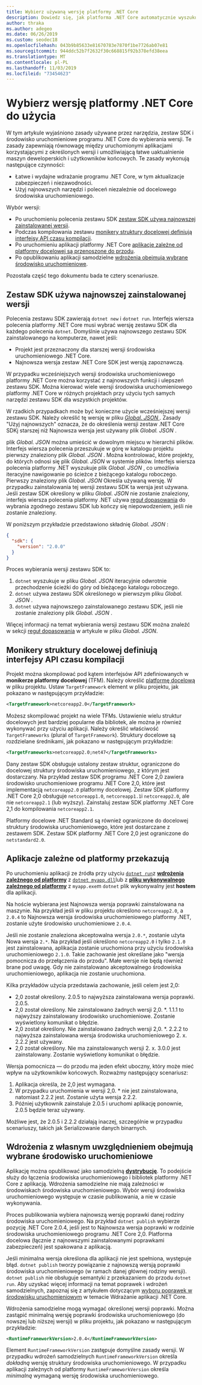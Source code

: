 ```yaml
---
title: Wybierz używaną wersję platformy .NET Core
description: Dowiedz się, jak platforma .NET Core automatycznie wyszukuje i wybiera wersje środowiska uruchomieniowego dla programu. Ponadto w tym artykule opisano, jak wymusić określoną wersję.
author: thraka
ms.author: adegeo
ms.date: 06/26/2019
ms.custom: seodec18
ms.openlocfilehash: 043b9b85633e81670783e7870f1be7726ab07e81
ms.sourcegitcommit: 944ddc52b7f2632f30c668815f92b378efd38eea
ms.translationtype: MT
ms.contentlocale: pl-PL
ms.lasthandoff: 11/03/2019
ms.locfileid: "73454623"
---
```

# <a name="select-the-net-core-version-to-use"></a>Wybierz wersję platformy .NET Core do użycia

W tym artykule wyjaśniono zasady używane przez narzędzia, zestaw SDK i środowisko uruchomieniowe programu .NET Core do wybierania wersji. Te zasady zapewniają równowagę między uruchomionymi aplikacjami korzystającymi z określonych wersji i umożliwiającą łatwe uaktualnienie maszyn deweloperskich i użytkowników końcowych. Te zasady wykonują następujące czynności:

- Łatwe i wydajne wdrażanie programu .NET Core, w tym aktualizacje zabezpieczeń i niezawodności.
- Użyj najnowszych narzędzi i poleceń niezależnie od docelowego środowiska uruchomieniowego.

Wybór wersji:

- Po uruchomieniu polecenia zestawu SDK [zestaw SDK używa najnowszej zainstalowanej wersji](#the-sdk-uses-the-latest-installed-version).
- Podczas kompilowania zestawu [monikery struktury docelowej definiują interfejsy API czasu kompilacji](#target-framework-monikers-define-build-time-apis).
- Po uruchomieniu aplikacji platformy .NET Core [aplikacje zależne od platformy docelowej są przenoszone do przodu](#framework-dependent-apps-roll-forward).
- Po opublikowaniu aplikacji samodzielne [wdrożenia obejmują wybrane środowisko uruchomieniowe](#self-contained-deployments-include-the-selected-runtime).

Pozostała część tego dokumentu bada te cztery scenariusze.

## <a name="the-sdk-uses-the-latest-installed-version"></a>Zestaw SDK używa najnowszej zainstalowanej wersji

Polecenia zestawu SDK zawierają `dotnet new` i `dotnet run`. Interfejs wiersza polecenia platformy .NET Core musi wybrać wersję zestawu SDK dla każdego polecenia `dotnet`. Domyślnie używa najnowszego zestawu SDK zainstalowanego na komputerze, nawet jeśli:

- Projekt jest przeznaczony dla starszej wersji środowiska uruchomieniowego .NET Core.
- Najnowsza wersja zestaw .NET Core SDK jest wersją zapoznawczą.

W przypadku wcześniejszych wersji środowiska uruchomieniowego platformy .NET Core można korzystać z najnowszych funkcji i ulepszeń zestawu SDK. Można kierować wiele wersji środowiska uruchomieniowego platformy .NET Core w różnych projektach przy użyciu tych samych narzędzi zestawu SDK dla wszystkich projektów.

W rzadkich przypadkach może być konieczne użycie wcześniejszej wersji zestawu SDK. Należy określić tę wersję w pliku [ *Global. JSON* ](../tools/global-json.md). Zasady "Użyj najnowszych" oznacza, że do określenia wersji zestaw .NET Core SDKj starszej niż Najnowsza wersja jest używany plik *Global. JSON* .

plik *Global. JSON* można umieścić w dowolnym miejscu w hierarchii plików. Interfejs wiersza polecenia przeszukuje w górę w katalogu projektu pierwszy znaleziony plik *Global. JSON* . Można kontrolować, które projekty, do których odnosi się plik *Global. JSON* w systemie plików. Interfejs wiersza polecenia platformy .NET wyszukuje plik *Global. JSON* , co umożliwia iteracyjne nawigowanie po ścieżce z bieżącego katalogu roboczego. Pierwszy znaleziony plik *Global. JSON* Określa używaną wersję. W przypadku zainstalowania tej wersji zestawu SDK ta wersja jest używana. Jeśli zestaw SDK określony w pliku *Global. JSON* nie zostanie znaleziony, interfejs wiersza polecenia platformy .NET używa [reguł dopasowania](../tools/global-json.md#matching-rules) do wybrania zgodnego zestawu SDK lub kończy się niepowodzeniem, jeśli nie zostanie znaleziony.

W poniższym przykładzie przedstawiono składnię *Global. JSON* :

``` json
{
  "sdk": {
    "version": "2.0.0"
  }
}
```

Proces wybierania wersji zestawu SDK to:

1. `dotnet` wyszukuje w pliku *Global. JSON* iteracyjnie odwrotnie przechodzenie ścieżki do góry od bieżącego katalogu roboczego.
1. `dotnet` używa zestawu SDK określonego w pierwszym pliku *Global. JSON* .
1. `dotnet` używa najnowszego zainstalowanego zestawu SDK, jeśli nie zostanie znaleziony plik *Global. JSON* .

Więcej informacji na temat wybierania wersji zestawu SDK można znaleźć w sekcji [reguł dopasowania](../tools/global-json.md#matching-rules) w artykule w pliku *Global. JSON*.

## <a name="target-framework-monikers-define-build-time-apis"></a>Monikery struktury docelowej definiują interfejsy API czasu kompilacji

Projekt można skompilować pod kątem interfejsów API zdefiniowanych w **monikerze platformy docelowej** (TFM). Należy określić [platformę docelową](../../standard/frameworks.md) w pliku projektu. Ustaw `TargetFramework` element w pliku projektu, jak pokazano w następującym przykładzie:

``` xml
<TargetFramework>netcoreapp2.0</TargetFramework>
```

Możesz skompilować projekt na wiele TFMs. Ustawienie wielu struktur docelowych jest bardziej popularne dla bibliotek, ale można je również wykonywać przy użyciu aplikacji. Należy określić właściwość `TargetFrameworks` (plural of `TargetFramework`). Struktury docelowe są rozdzielane średnikami, jak pokazano w następującym przykładzie:

``` xml
<TargetFrameworks>netcoreapp2.0;net47</TargetFrameworks>
```

Dany zestaw SDK obsługuje ustalony zestaw struktur, ograniczone do docelowej struktury środowiska uruchomieniowego, z którym jest dostarczany. Na przykład zestaw SDK programu .NET Core 2,0 zawiera środowisko uruchomieniowe programu .NET Core 2,0, które jest implementacją `netcoreapp2.0` platformy docelowej. Zestaw SDK platformy .NET Core 2,0 obsługuje `netcoreapp1.0`, `netcoreapp1.1`i `netcoreapp2.0`, ale nie `netcoreapp2.1` (lub wyższy). Zainstaluj zestaw SDK platformy .NET Core 2,1 do kompilowania `netcoreapp2.1`.

Platformy docelowe .NET Standard są również ograniczone do docelowej struktury środowiska uruchomieniowego, które jest dostarczane z zestawem SDK. Zestaw SDK platformy .NET Core 2,0 jest ograniczone do `netstandard2.0`.

## <a name="framework-dependent-apps-roll-forward"></a>Aplikacje zależne od platformy przekazują

Po uruchomieniu aplikacji ze źródła przy użyciu [`dotnet run`](../tools/dotnet-run.md)z [**wdrożenia zależnego od platformy**](../deploying/index.md#framework-dependent-deployments-fdd) z [`dotnet myapp.dll`](../tools/dotnet.md#description)lub z [**pliku wykonywalnego zależnego od platformy**](../deploying/index.md#framework-dependent-executables-fde) z `myapp.exe`m `dotnet` plik wykonywalny jest **hostem** dla aplikacji.

Na hoście wybierana jest Najnowsza wersja poprawki zainstalowana na maszynie. Na przykład jeśli w pliku projektu określono `netcoreapp2.0`, a `2.0.4` to Najnowsza wersja środowiska uruchomieniowego platformy .NET, zostanie użyte środowisko uruchomieniowe `2.0.4`.

Jeśli nie zostanie znaleziona akceptowalna wersja `2.0.*`, zostanie użyta Nowa wersja `2.*`. Na przykład jeśli określono `netcoreapp2.0` i tylko `2.1.0` jest zainstalowana, aplikacja zostanie uruchomiona przy użyciu środowiska uruchomieniowego `2.1.0`. Takie zachowanie jest określane jako "wersja pomocnicza do przełączenia do przodu". Małe wersje nie będą również brane pod uwagę. Gdy nie zainstalowano akceptowalnego środowiska uruchomieniowego, aplikacja nie zostanie uruchomiona.

Kilka przykładów użycia przedstawia zachowanie, jeśli celem jest 2,0:

- 2,0 został określony. 2.0.5 to najwyższa zainstalowana wersja poprawki. 2.0.5.
- 2,0 został określony. Nie zainstalowano żadnych wersji 2,0. *. 1.1.1 to najwyższy zainstalowany środowisko uruchomieniowe. Zostanie wyświetlony komunikat o błędzie.
- 2,0 został określony. Nie zainstalowano żadnych wersji 2,0. *. 2.2.2 to najwyższa zainstalowana wersja środowiska uruchomieniowego 2. x. 2.2.2 jest używany.
- 2,0 został określony. Nie ma zainstalowanych wersji 2. x. 3.0.0 jest zainstalowany. Zostanie wyświetlony komunikat o błędzie.

Wersja pomocnicza — do przodu ma jeden efekt uboczny, który może mieć wpływ na użytkowników końcowych. Rozważmy następujący scenariusz:

1. Aplikacja określa, że 2,0 jest wymagana.
2. W przypadku uruchomienia w wersji 2,0. * nie jest zainstalowana, natomiast 2.2.2 jest. Zostanie użyta wersja 2.2.2.
3. Później użytkownik zainstaluje 2.0.5 i uruchomi aplikację ponownie, 2.0.5 będzie teraz używany.

Możliwe jest, że 2.0.5 i 2.2.2 działają inaczej, szczególnie w przypadku scenariuszy, takich jak Serializowanie danych binarnych.

## <a name="self-contained-deployments-include-the-selected-runtime"></a>Wdrożenia z własnym uwzględnieniem obejmują wybrane środowisko uruchomieniowe

Aplikację można opublikować jako samodzielną [**dystrybucję**](../deploying/index.md#self-contained-deployments-scd). To podejście służy do łączenia środowiska uruchomieniowego i bibliotek platformy .NET Core z aplikacją. Wdrożenia samodzielne nie mają zależności w środowiskach środowiska uruchomieniowego. Wybór wersji środowiska uruchomieniowego występuje w czasie publikowania, a nie w czasie wykonywania.

Proces publikowania wybiera najnowszą wersję poprawki danej rodziny środowiska uruchomieniowego. Na przykład `dotnet publish` wybierze pozycję .NET Core 2.0.4, jeśli jest to Najnowsza wersja poprawki w rodzinie środowiska uruchomieniowego programu .NET Core 2,0. Platforma docelowa (łącznie z najnowszymi zainstalowanymi poprawkami zabezpieczeń) jest spakowana z aplikacją.

Jeśli minimalna wersja określona dla aplikacji nie jest spełniona, występuje błąd. `dotnet publish` tworzy powiązanie z najnowszą wersją poprawki środowiska uruchomieniowego (w ramach danej głównej rodziny wersji). `dotnet publish` nie obsługuje semantyki z przekazaniem do przodu `dotnet run`. Aby uzyskać więcej informacji na temat poprawek i wdrożeń samodzielnych, zapoznaj się z artykułem dotyczącym [wyboru poprawek w środowisku uruchomieniowym](../deploying/runtime-patch-selection.md) w temacie Wdrażanie aplikacji .NET Core.

Wdrożenia samodzielne mogą wymagać określonej wersji poprawki. Można zastąpić minimalną wersję poprawki środowiska uruchomieniowego (do nowszej lub niższej wersji) w pliku projektu, jak pokazano w następującym przykładzie:

``` xml
<RuntimeFrameworkVersion>2.0.4</RuntimeFrameworkVersion>
```

Element `RuntimeFrameworkVersion` zastępuje domyślne zasady wersji. W przypadku wdrożeń samodzielnych `RuntimeFrameworkVersion` określa *dokładną* wersję struktury środowiska uruchomieniowego. W przypadku aplikacji zależnych od platformy `RuntimeFrameworkVersion` określa *minimalną* wymaganą wersję środowiska uruchomieniowego.
